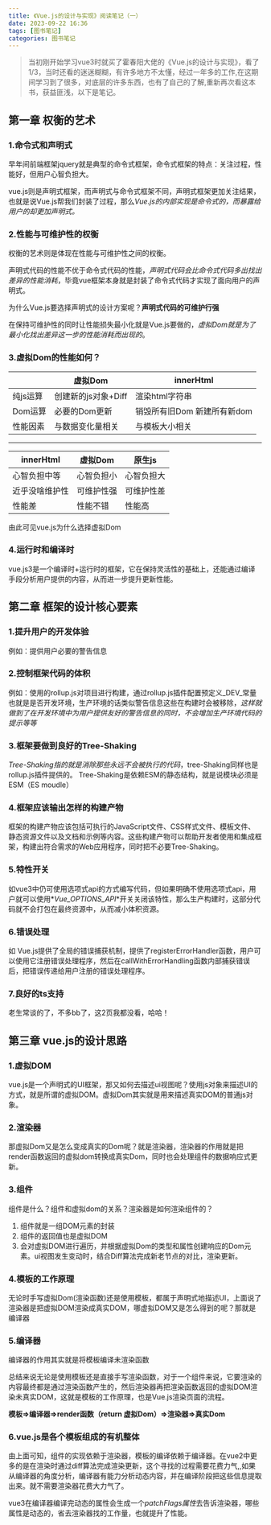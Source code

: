 ```yaml
---
title: 《Vue.js的设计与实现》阅读笔记（一）
date: 2023-09-22 16:36
tags: [图书笔记]
categories: 图书笔记
---
```


> 当初刚开始学习vue3时就买了霍春阳大佬的《Vue.js的设计与实现》，看了1/3，当时还看的迷迷糊糊，有许多地方不太懂，经过一年多的工作,在这期间学习到了很多，对底层的许多东西，也有了自己的了解,重新再次看这本书，获益匪浅，以下是笔记。

## 第一章 权衡的艺术

### 1.命令式和声明式

早年间前端框架jquery就是典型的命令式框架，命令式框架的特点：关注过程，性能好，但用户心智负担大。

vue.js则是声明式框架，而声明式与命令式框架不同，声明式框架更加关注结果，也就是说Vue.js帮我们封装了过程，那么*Vue.js的内部实现是命令式的，而暴露给用户的却更加声明式。*

### 2.性能与可维护性的权衡

权衡的艺术则是体现在性能与可维护性之间的权衡。

声明式代码的性能不优于命令式代码的性能，*声明式代码会比命令式代码多出找出差异的性能消耗*，毕竟vue框架本身就是封装了命令式代码才实现了面向用户的声明式。

为什么Vue.js要选择声明式的设计方案呢？**声明式代码的可维护行强**

在保持可维护性的同时让性能损失最小化就是Vue.js要做的，*虚拟Dom就是为了最小化找出差异这一步的性能消耗而出现的*。

### 3.虚拟Dom的性能如何？

|          | 虚拟Dom             | innerHtml                   |
| -------- | ------------------- | --------------------------- |
| 纯js运算 | 创建新的js对象+Diff | 渲染html字符串              |
| Dom运算  | 必要的Dom更新       | 销毁所有旧Dom 新建所有新dom |
| 性能因素 | 与数据变化量相关    | 与模板大小相关              |


* * *

| innerHtml      | 虚拟Dom    | 原生js     |
| -------------- | ---------- | ---------- |
| 心智负担中等   | 心智负担小 | 心智负担大 |
| 近乎没啥维护性 | 可维护性强 | 可维护性差 |
| 性能差         | 性能不错   | 性能高     |

由此可见vue.js为什么选择虚拟Dom

### 4.运行时和编译时

vue.js3是一个编译时+运行时的框架，它在保持灵活性的基础上，还能通过编译手段分析用户提供的内容，从而进一步提升更新性能。

## 第二章 框架的设计核心要素

### 1.提升用户的开发体验

例如：提供用户必要的警告信息

### 2.控制框架代码的体积

例如：使用的rollup.js对项目进行构建，通过rollup.js插件配置预定义_DEV_常量也就是是否开发环境，生产环境的话类似警告信息这些在构建时会被移除，*这样就做到了在开发环境中为用户提供友好的警告信息的同时，不会增加生产环境代码的提示等等*

### 3.框架要做到良好的Tree-Shaking

*Tree-Shaking指的就是消除那些永远不会被执行的代码*，tree-Shaking同样也是rollup.js插件提供的。
Tree-Shaking是依赖ESM的静态结构，就是说模块必须是ESM（ES moudle）

### 4.框架应该输出怎样的构建产物

框架的构建产物应该包括可执行的JavaScript文件、CSS样式文件、模板文件、静态资源文件以及文档和示例等内容。这些构建产物可以帮助开发者使用和集成框架，构建出符合需求的Web应用程序，同时把不必要Tree-Shaking。

### 5.特性开关

如vue3中仍可使用选项式api的方式编写代码，但如果明确不使用选项式api，用户就可以使用*_Vue_OPTIONS_API_*开关关闭该特性，那么生产构建时，这部分代码就不会打包在最终资源中，从而减小体积资源。

### 6.错误处理

如 Vue.js提供了全局的错误捕获机制，提供了registerErrorHandler函数，用户可以使用它注册错误处理程序，然后在callWithErrorHandling函数内部捕获错误后，把错误传递给用户注册的错误处理程序。

### 7.良好的ts支持

老生常谈的了，不多bb了，这2页我都没看，哈哈！

## 第三章 vue.js的设计思路

### 1.虚拟DOM

vue.js是一个声明式的UI框架，那又如何去描述ui视图呢？使用js对象来描述UI的方式，就是所谓的虚拟DOM。虚拟Dom其实就是用来描述真实DOM的普通js对象。

### 2.渲染器

那虚拟Dom又是怎么变成真实的Dom呢？就是渲染器，渲染器的作用就是把render函数返回的虚拟dom转换成真实Dom，同时也会处理组件的数据响应式更新。

### 3.组件

组件是什么？组件和虚拟dom的关系？渲染器是如何渲染组件的？

1.  组件就是一组DOM元素的封装
2.  组件的返回值也是虚拟DOM
3.  会对虚拟DOM进行遍历，并根据虚拟Dom的类型和属性创建响应的Dom元素。ui视图发生变动时，结合Diff算法完成新老节点的对比，渲染更新。

### 4.模板的工作原理

无论时手写虚拟Dom(渲染函数)还是使用模板，都属于声明式地描述UI，上面说了渲染器是把虚拟DOM渲染成真实DOM，哪虚拟DOM又是怎么得到的呢？那就是编译器

### 5.编译器

编译器的作用其实就是将模板编译未渲染函数

总结来说无论是使用模板还是直接手写渲染函数，对于一个组件来说，它要渲染的内容最终都是通过渲染函数产生的，然后渲染器再把渲染函数返回的虚拟DOM渲染未真实DOM，这就是模板的工作原理，也是Vue.js渲染页面的流程。

**模板=>编译器=>render函数（return 虚拟Dom）=>渲染器=>真实Dom**

### 6.vue.js是各个模板组成的有机整体

由上面可知，组件的实现依赖于渲染器，模板的编译依赖于编译器。在vue2中更多的是在渲染时通过diff算法完成渲染更新，这个寻找的过程需要花费力气,,如果从编译器的角度分析，编译器有能力分析动态内容，并在编译阶段把这些信息提取出来。就不需要渲染器花费大力气了。

vue3在编译器编译完动态的属性会生成一个*patchFlags属性*去告诉渲染器，哪些属性是动态的，省去渲染器找的工作量，也就提升了性能。